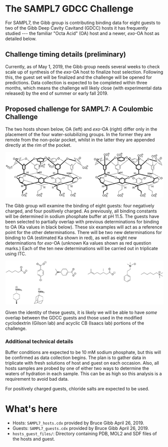 # The SAMPL7 GDCC Challenge

For SAMPL7, the Gibb group is contributing binding data for eight
guests to two of the Gibb Deep Cavity Cavitand (GDCC) hosts it has frequently studied ---
the familiar "Octa Acid" (OA) host and a newer, *exo*-OA host as detailed below.

## Challenge timing details (preliminary)

Currently, as of May 1, 2019, the Gibb group needs several weeks to check scale up of synthesis of the *exo*-OA host to finalize host selection.
Following this, the guest set will be finalized and the challenge will be opened for predictions.
Data collection is expected to be completed within three months, which means the
challenge will likely close (with experimental data released) by the end of summer or early fall 2019.

## Proposed challenge for SAMPL7: A Coulombic Challenge

The two hosts shown below, OA (left) and *exo*-OA (right) differ only in the placement of the four water-solubilizing groups.
In the former they are remote from the non-polar pocket, whilst in the latter they are appended directly at the rim of the pocket.

![](../../images/GDCCs.jpg)

The Gibb group will examine the binding of eight guests: four negatively charged, and four positively charged.
As previously, all binding constants will be determined in sodium phosphate buffer at pH 11.5.
The guests have been selected to partially overlap with previous determinations for binding to OA (Ka values in black below).  These six examples will act as a reference point for the other determinations.  There will be two new determinations for binding to OA (estimated Ka shown in red), as well as eight new determinations for *exo*-OA (unknown Ka values shown as red question marks.)  Each of the ten new determinations will be carried out in triplicate using ITC.

![](../../images/GDCC_guests.jpg)

Given the identity of these guests, it is likely we will be able to have *some* overlap between the GDCC guests and those used in the modified cyclodextrin (Gilson lab) and acyclic CB (Isaacs lab) portions of the challenge.

### Additional technical details

Buffer conditions are expected to be 10 mM sodium phosphate, but this will be confirmed as data collection begins. The plan is to gather data in triplicate with fresh solutions of host and guest on each occasion.  Also, all hosts samples are probed by one of either two ways to determine the waters of hydration in each sample.  This can be as high so this analysis is a requirement to avoid bad data.

For positively charged guests, chloride salts are expected to be used.

# What's here
- Hosts: `SAMPL7_hosts.cdx` provided by Bruce Gibb April 26, 2019.
- Guests: `SAMPL7_guests.cdx` provided by Bruce Gibb April 26, 2019.
- `hosts_guest_files/`: Directory containing PDB, MOL2 and SDF files of the hosts and guest.

